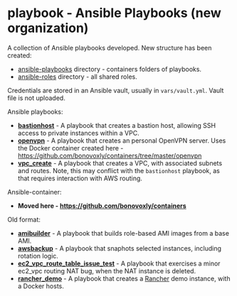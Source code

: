 # playbook - Ansible Playbooks (new organization)
A collection of Ansible playbooks developed.  New structure has been created:
- [ansible-playbooks](https://github.com/bonovoxly/playbook/tree/master/ansible-playbooks) directory - containers folders of playbooks.
- [ansible-roles](https://github.com/bonovoxly/playbook/tree/master/ansible-roles) directory - all shared roles.

Credentials are stored in an Ansible vault, usually in ```vars/vault.yml```.  Vault file is not uploaded.

Ansible playbooks:
- **[bastionhost](https://github.com/bonovoxly/playbook/blob/master/ansible-playbooks/bastionhost.yml)** - A playbook that creates a bastion host, allowing SSH access to private instances within a VPC.
- **[openvpn](https://github.com/bonovoxly/playbook/blob/master/ansible-playbooks/openvpn.yml)** - A playbook that creates an personal OpenVPN server.  Uses the Docker container created here - https://github.com/bonovoxly/containers/tree/master/openvpn
- **[vpc_create](https://github.com/bonovoxly/playbook/blob/master/ansible-playbooks/vpc_create.yml)** - A playbook that creates a VPC, with associated subnets and routes. Note, this may conflict with the `bastionhost` playbook, as that requires interaction with AWS routing.

Ansible-container:
- **Moved here - https://github.com/bonovoxly/containers**

Old format:
- **[amibuilder](https://github.com/bonovoxly/playbook/tree/master/old_format/amibuilder)** - A playbook that builds role-based AMI images from a base AMI.
- **[awsbackup](https://github.com/bonovoxly/playbook/tree/master/old_format/awsbackup)** - A playbook that snaphots selected instances, including rotation logic.
- **[ec2_vpc_route_table_issue_test](https://github.com/bonovoxly/playbook/tree/master/old_format/ec2_vpc_route_table_issue_test)** - A playbook that exercises a minor ec2_vpc routing NAT bug, when the NAT instance is deleted.
- **[rancher_demo](https://github.com/bonovoxly/playbook/tree/master/old_format/rancher-demo)** - A playbook that creates a [Rancher](http://rancher.com/) demo instance, with a Docker hosts.
